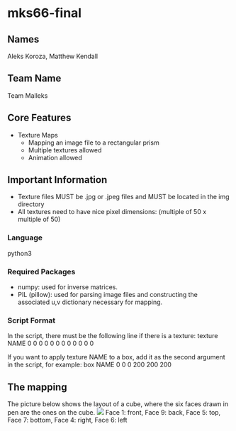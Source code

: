 # mks66-final

## Names
Aleks Koroza, Matthew Kendall

## Team Name
Team Malleks

## Core Features
- Texture Maps
  - Mapping an image file to a rectangular prism
  - Multiple textures allowed
  - Animation allowed

## Important Information
- Texture files MUST be .jpg or .jpeg files and MUST be located in the img directory
- All textures need to have nice pixel dimensions: (multiple of 50 x multiple of 50)

### Language
python3

### Required Packages
- numpy: used for inverse matrices.
- PIL (pillow): used for parsing image files and constructing the associated u,v dictionary necessary for mapping.

### Script Format
In the script, there must be the following line if there is a texture:
texture NAME 0 0 0 0 0 0 0 0 0 0 0 0

If you want to apply texture NAME to a box, add it as the second argument in the script, for example:
box NAME 0 0 0 200 200 200


## The mapping
The picture below shows the layout of a cube, where the six faces drawn in pen are the ones on the cube.
![](img/mapping.png)
Face 1: front,
Face 9: back,
Face 5: top,
Face 7: bottom,
Face 4: right,
Face 6: left
